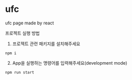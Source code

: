 # ufc

ufc page made by react

프로젝트 실행 방법

1. 프로젝트 관련 패키지를 설치해주세요

```
npm i
```

2. App을 실행하는 명령어를 입력해주세요(development mode)

```
npm run start
```

